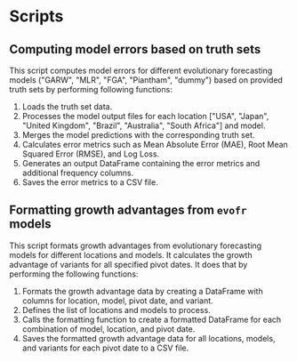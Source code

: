 # Scripts

## Computing model errors based on truth sets

This script computes model errors for different evolutionary forecasting models ("GARW", "MLR", "FGA", "Piantham", "dummy") based on provided truth sets by performing following functions:

1. Loads the truth set data.
2. Processes the model output files for each location ["USA", "Japan", "United Kingdom", "Brazil", "Australia", "South Africa"] and model.
3. Merges the model predictions with the corresponding truth set.
4. Calculates error metrics such as Mean Absolute Error (MAE), Root Mean Squared Error (RMSE), and Log Loss.
5. Generates an output DataFrame containing the error metrics and additional frequency columns.
6. Saves the error metrics to a CSV file.

## Formatting growth advantages from `evofr` models

This script formats growth advantages from evolutionary forecasting models for different locations and models. It calculates the growth advantage of variants for all specified pivot dates.
It does that by performing the following functions:

1. Formats the growth advantage data by creating a DataFrame with columns for location, model, pivot date, and variant.
2. Defines the list of locations and models to process.
3. Calls the formatting function to create a formatted DataFrame for each combination of model, location, and pivot date.
4. Saves the formatted growth advantage data for all locations, models, and variants for each pivot date to a CSV file.
